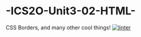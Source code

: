 # -ICS2O-Unit3-02-HTML-
CSS Borders, and many other cool things!
[![linter](https://github.com/JacksonNaufal/-ICS2O-Unit3-02-HTML-/workflows/linter/badge.svg)](https://github.com/marketplace/actions/super-linter)  
